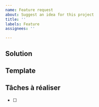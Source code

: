 ```yaml
---
name: Feature request
about: Suggest an idea for this project
title: ''
labels: Feature
assignees: ''

---
```


## Solution

## Template

## Tâches à réaliser
- [ ]
